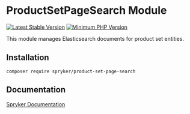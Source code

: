 # ProductSetPageSearch Module
[![Latest Stable Version](https://poser.pugx.org/spryker/product-set-page-search/v/stable.svg)](https://packagist.org/packages/spryker/product-set-page-search)
[![Minimum PHP Version](https://img.shields.io/badge/php-%3E%3D%208.3-8892BF.svg)](https://php.net/)

This module manages Elasticsearch documents for product set entities.

## Installation

```
composer require spryker/product-set-page-search
```

## Documentation

[Spryker Documentation](https://spryker.github.io)
